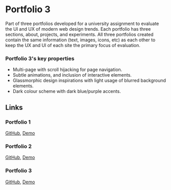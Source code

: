 # Portfolio 3

Part of three portfolios developed for a university assignment to evaluate the UI and UX of modern web design trends. Each portfolio has three sections, about, projects, and experiments. All three portfolios created contain the same information (text, images, icons, etc) as each other to keep the UX and UI of each site the primary focus of evaluation.

### Portfolio 3's key properties

- Multi-page with scroll hijacking for page navigation.
- Subtle animations, and inclusion of interactive elements.
- Glassmorphic design inspirations with light usage of blurred background elements.
- Dark colour scheme with dark blue/purple accents.

## Links
### Portfolio 1
[GitHub](https://github.com/REAZN/portfolio1),
[Demo](https://portfolio1.reazn.me/)

### Portfolio 2
[GitHub](https://github.com/REAZN/portfolio2),
[Demo](https://portfolio2.reazn.me/)

### Portfolio 3
[GitHub](https://github.com/REAZN/portfolio3),
[Demo](https://portfolio3.reazn.me/)
